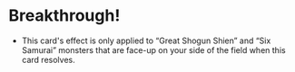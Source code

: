 # Breakthrough!

*   This card's effect is only applied to “Great Shogun Shien” and “Six Samurai” monsters that are face-up on your side of the field when this card resolves.
